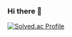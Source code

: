 ### Hi there 👋
[![Solved.ac Profile](http://mazassumnida.wtf/api/v2/generate_badge?boj=zeze97)](https://solved.ac/zeze97/)
<!--
**one-zeze/one-zeze** is a ✨ _special_ ✨ repository because its `README.md` (this file) appears on your GitHub profile.

Here are some ideas to get you started:

- 🔭 I’m currently working on ...
- 🌱 I’m currently learning ...
- 👯 I’m looking to collaborate on ...
- 🤔 I’m looking for help with ...
- 💬 Ask me about ...
- 📫 How to reach me: ...
- 😄 Pronouns: ...
- ⚡ Fun fact: ...
-->

